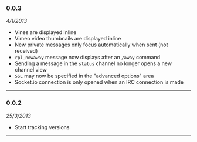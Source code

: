 ### 0.0.3
*4/1/2013*
- Vines are displayed inline
- Vimeo video thumbnails are displayed inline
- New private messages only focus automatically when sent (not received)
- `rpl_nowaway` message now displays after an `/away` command
- Sending a message in the `status` channel no longer opens a new channel view
- `SSL` may now be specified in the "advanced options" area
- Socket.io connection is only opened when an IRC connection is made

---

### 0.0.2
*25/3/2013*
- Start tracking versions

---